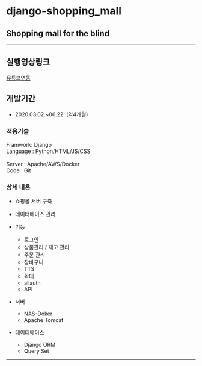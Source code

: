 # django-shopping_mall
## Shopping mall for the blind
---
## 실행영상링크
[유튜브연동](https://youtu.be/T9NfAIdmxuA)

## 개발기간
- 2020.03.02.~06.22. (약4개월)

### 적용기술
Framwork: Django <br>
Language : Python/HTML/JS/CSS<br><br>
Server : Apache/AWS/Docker<br>
Code : Git<br>

### 상세 내용
- 쇼핑몰 서버 구축
- 데이터베이스 관리

- 기능
  - 로그인
  - 상품관리 / 재고 관리
  - 주문 관리
  - 장바구니
  - TTS
  - 확대
  - allauth
  - API

- 서버
  - NAS-Doker
  - Apache Tomcat

- 데이터베이스
  - Django ORM
  - Query Set
---
